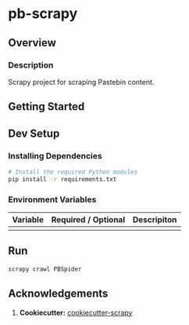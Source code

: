 # pb-scrapy

## Overview

### Description

Scrapy project for scraping Pastebin content.

## Getting Started

## Dev Setup

### Installing Dependencies

```bash
# Install the required Python modules
pip install -r requirements.txt
```
### Environment Variables

| Variable  | Required / Optional   | Descripiton   |
|-------------- | -------------- | -------------- |
|     |      |      |


## Run

```bash
scrapy crawl PBSpider
```

## Acknowledgements
1. **Cookiecutter:** [cookiecutter-scrapy](https://github.com/zachwill/cookiecutter-scrapy)
